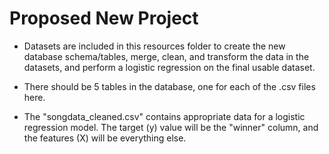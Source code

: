 # Proposed New Project  
* Datasets are included in this resources folder to create the new database schema/tables, merge, clean, and transform the data in the datasets, and perform a logistic regression on the final usable dataset.  

* There should be 5 tables in the database, one for each of the .csv files here.  

* The "songdata_cleaned.csv" contains appropriate data for a logistic regression model.  The target (y) value will be the "winner" column, and the features (X) will be everything else.